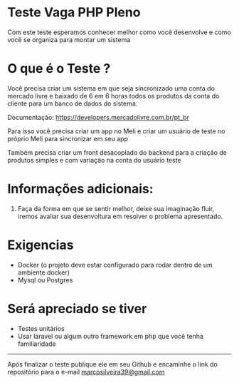 
# Teste Vaga PHP Pleno

Com este teste esperamos conhecer melhor como você desenvolve e como você se organiza para montar um sistema


# O que é o Teste ?

Você precisa criar um sistema em que seja sincronizado uma conta do mercado livre e baixado de 6 em 6 horas todos os produtos da conta do cliente para um banco de dados do sistema. 

Documentação: https://developers.mercadolivre.com.br/pt_br

Para isso você precisa criar um app no Meli e criar um usuário de teste no próprio Meli para sincronizar em seu app

Também precisa criar um front desacoplado do backend para a criação de produtos simples e com variação na conta do usuário teste


# Informações adicionais:

1) Faça da forma em que se sentir melhor, deixe sua imaginação fluir, iremos avaliar sua desenvoltura em resolver o problema apresentado.


# Exigencias

- Docker (o projeto deve estar configurado para rodar dentro de um ambiente docker)
- Mysql ou Postgres

# Será apreciado se tiver

- Testes unitários
- Usar laravel ou algum outro framework em php que você tenha familiaridade


---- 

Após finalizar o teste publique ele em seu Github e encaminhe o link do repositório para o e-mail marcosilveira39@gmail.com

